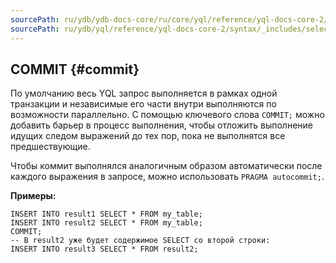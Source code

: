 ```yaml
---
sourcePath: ru/ydb/ydb-docs-core/ru/core/yql/reference/yql-docs-core-2/syntax/_includes/select/commit.md
sourcePath: ru/ydb/yql/reference/yql-docs-core-2/syntax/_includes/select/commit.md
---
```

## COMMIT {#commit}

По умолчанию весь YQL запрос выполняется в рамках одной транзакции и независимые его части внутри выполняются по возможности параллельно.
С помощью ключевого слова `COMMIT;` можно добавить барьер в процесс выполнения, чтобы отложить выполнение идущих следом выражений до тех пор, пока не выполнятся все предшествующие.

Чтобы коммит выполнялся аналогичным образом автоматически после каждого выражения в запросе, можно использовать `PRAGMA autocommit;`.

**Примеры:**

``` yql
INSERT INTO result1 SELECT * FROM my_table;
INSERT INTO result2 SELECT * FROM my_table;
COMMIT;
-- В result2 уже будет содержимое SELECT со второй строки:
INSERT INTO result3 SELECT * FROM result2;
```
